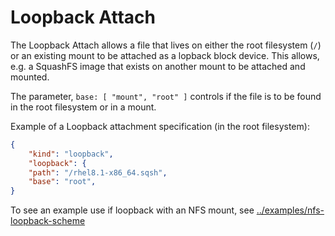 # Loopback Attach

The Loopback Attach allows a file that lives on either the root filesystem (`/`) or an existing mount to be attached as a lopback block device.  This allows, e.g. a SquashFS image that exists on another mount to be attached and mounted.

The parameter, `base: [ "mount", "root" ]` controls if the file is to be found in the root filesystem or in a mount.

Example of a Loopback attachment specification (in the root filesystem):

```json
{
    "kind": "loopback",
    "loopback": {
    "path": "/rhel8.1-x86_64.sqsh",
    "base": "root",
}
```

To see an example use if loopback with an NFS mount, see [../examples/nfs-loopback-scheme](../examples/nfs-loopback-scheme.md)
